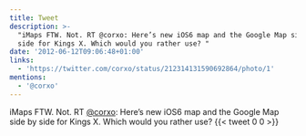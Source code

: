 ```yaml
---
title: Tweet
description: >-
  "iMaps FTW. Not. RT @corxo: Here’s new iOS6 map and the Google Map side by
  side for Kings X. Which would you rather use? "
date: '2012-06-12T09:06:48+01:00'
links:
  - 'https://twitter.com/corxo/status/212314131590692864/photo/1'
mentions:
  - '@corxo'
---
```

iMaps FTW. Not. RT [@corxo](https://twitter.com/@corxo): Here’s new iOS6 map and the Google Map side by side for Kings X. Which would you rather use? 
      {{< tweet 0 0 >}}
    
